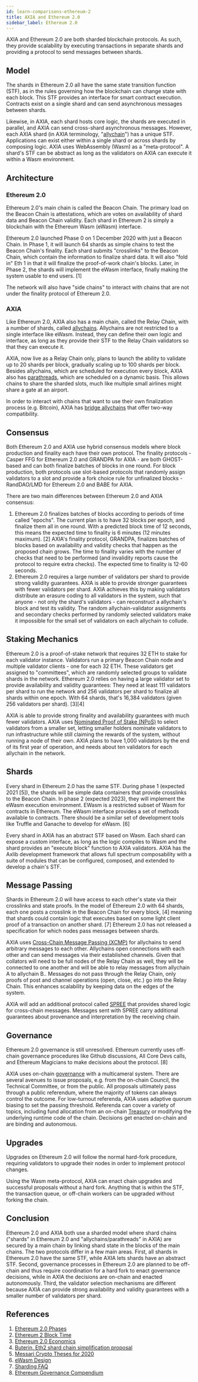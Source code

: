 ```yaml
---
id: learn-comparisons-ethereum-2
title: AXIA and Ethereum 2.0
sidebar_label: Ethereum 2.0
---
```


AXIA and Ethereum 2.0 are both sharded blockchain protocols. As such, they provide scalability by executing transactions in separate shards and providing a protocol to send messages between shards.

## Model

The shards in Ethereum 2.0 all have the same state transition function (STF), as in the rules governing how the blockchain can change state with each block. This STF provides an interface for smart contract execution. Contracts exist on a single shard and can send asynchronous messages between shards.

Likewise, in AXIA, each shard hosts core logic, the shards are executed in parallel, and AXIA can send cross-shard asynchronous messages. However, each AXIA shard (in AXIA terminology, "[allychain](learn-allychains)") has a unique STF. Applications can exist either within a single shard or across shards by composing logic. AXIA uses WebAssembly (Wasm) as a "meta-protocol". A shard's STF can be abstract as long as the validators on AXIA can execute it within a Wasm environment.

## Architecture

### Ethereum 2.0

Ethereum 2.0's main chain is called the Beacon Chain. The primary load on the Beacon Chain is attestations, which are votes on availability of shard data and Beacon Chain validity. Each shard in Ethereum 2 is simply a blockchain with the Ethereum Wasm (eWasm) interface.

Ethereum 2.0 launched Phase 0 on 1 December 2020 with just a Beacon Chain. In Phase 1, it will launch 64 shards as simple chains to test the Beacon Chain's finality. Each shard submits "crosslinks" to the Beacon Chain, which contain the information to finalize shard data. It will also "fold in" Eth 1 in that it will finalize the proof-of-work chain's blocks. Later, in Phase 2, the shards will implement the eWasm interface, finally making the system usable to end users. [1]

The network will also have "side chains" to interact with chains that are not under the finality protocol of Ethereum 2.0.

### AXIA

Like Ethereum 2.0, AXIA also has a main chain, called the Relay Chain, with a number of shards, called [allychains](learn-allychains). Allychains are not restricted to a single interface like eWasm. Instead, they can define their own logic and interface, as long as they provide their STF to the Relay Chain validators so that they can execute it.

AXIA, now live as a Relay Chain only, plans to launch the ability to validate up to 20 shards per block, gradually scaling up to 100 shards per block. Besides allychains, which are scheduled for execution every block, AXIA also has [parathreads](learn-parathreads), which are scheduled on a dynamic basis. This allows chains to share the sharded slots, much like multiple small airlines might share a gate at an airport.

In order to interact with chains that want to use their own finalization process (e.g. Bitcoin), AXIA has [bridge allychains](learn-bridges) that offer two-way compatibility.

## Consensus

Both Ethereum 2.0 and AXIA use hybrid consensus models where block production and finality each have their own protocol. The finality protocols - Casper FFG for Ethereum 2.0 and GRANDPA for AXIA - are both GHOST-based and can both finalize batches of blocks in one round. For block production, both protocols use slot-based protocols that randomly assign validators to a slot and provide a fork choice rule for unfinalized blocks - RandDAO/LMD for Ethereum 2.0 and BABE for AXIA.

There are two main differences between Ethereum 2.0 and AXIA consensus:

1. Ethereum 2.0 finalizes batches of blocks according to periods of time called "epochs". The current plan is to have 32 blocks per epoch, and finalize them all in one round. With a predicted block time of 12 seconds, this means the expected time to finality is 6 minutes (12 minutes maximum). [2] AXIA's finality protocol, GRANDPA, finalizes batches of blocks based on availability and validity checks that happen as the proposed chain grows. The time to finality varies with the number of checks that need to be performed (and invalidity reports cause the protocol to require extra checks). The expected time to finality is 12-60 seconds.
2. Ethereum 2.0 requires a large number of validators per shard to provide strong validity guarantees. AXIA is able to provide stronger guarantees with fewer validators per shard. AXIA achieves this by making validators distribute an erasure coding to all validators in the system, such that anyone - not only the shard's validators - can reconstruct a allychain's block and test its validity. The random allychain-validator assignments and secondary checks performed by randomly selected validators make it impossible for the small set of validators on each allychain to collude.

## Staking Mechanics

Ethereum 2.0 is a proof-of-stake network that requires 32 ETH to stake for each validator instance. Validators run a primary Beacon Chain node and multiple validator clients - one for each 32 ETH. These validators get assigned to "committees", which are randomly selected groups to validate shards in the network. Ethereum 2.0 relies on having a large validator set to provide availability and validity guarantees: They need at least 111 validators per shard to run the network and 256 validators per shard to finalize all shards within one epoch. With 64 shards, that's 16,384 validators (given 256 validators per shard). \[3\]\[4\]

AXIA is able to provide strong finality and availability guarantees with much fewer validators. AXIA uses [Nominated Proof of Stake (NPoS)](learn-staking) to select validators from a smaller set, letting smaller holders nominate validators to run infrastructure while still claiming the rewards of the system, without running a node of their own. AXIA plans to have 1,000 validators by the end of its first year of operation, and needs about ten validators for each allychain in the network.

## Shards

Every shard in Ethereum 2.0 has the same STF. During phase 1 (expected 2021 [5]), the shards will be simple data containers that provide crosslinks to the Beacon Chain. In phase 2 (expected 2023), they will implement the eWasm execution environment. EWasm is a restricted subset of Wasm for contracts in Ethereum. The eWasm interface provides a set of methods available to contracts. There should be a similar set of development tools like Truffle and Ganache to develop for eWasm. [6]

Every shard in AXIA has an abstract STF based on Wasm. Each shard can expose a custom interface, as long as the logic compiles to Wasm and the shard provides an "execute block" function to AXIA validators. AXIA has the Axlib development framework that allows full spectrum composability with a suite of modules that can be configured, composed, and extended to develop a chain's STF.

## Message Passing

Shards in Ethereum 2.0 will have access to each other's state via their crosslinks and state proofs. In the model of Ethereum 2.0 with 64 shards, each one posts a crosslink in the Beacon Chain for every block, [4] meaning that shards could contain logic that executes based on some light client proof of a transaction on another shard. [7] Ethereum 2.0 has not released a specification for which nodes pass messages between shards.

AXIA uses [Cross-Chain Message Passing (XCMP)](learn-crosschain) for allychains to send arbitrary messages to each other. Allychains open connections with each other and can send messages via their established channels. Given that collators will need to be full nodes of the Relay Chain as well, they will be connected to one another and will be able to relay messages from allychain A to allychain B.. Messages do not pass through the Relay Chain, only proofs of post and channel operations (open, close, etc.) go into the Relay Chain. This enhances scalability by keeping data on the edges of the system.

AXIA will add an additional protocol called [SPREE](learn-spree) that provides shared logic for cross-chain messages. Messages sent with SPREE carry additional guarantees about provenance and interpretation by the receiving chain.

## Governance

Ethereum 2.0 governance is still unresolved. Ethereum currently uses off-chain governance procedures like Github discussions, All Core Devs calls, and Ethereum Magicians to make decisions about the protocol. [8]

AXIA uses on-chain [governance](learn-governance) with a multicameral system. There are several avenues to issue proposals, e.g. from the on-chain Council, the Technical Committee, or from the public. All proposals ultimately pass through a public referendum, where the majority of tokens can always control the outcome. For low-turnout referenda, AXIA uses adaptive quorum biasing to set the passing threshold. Referenda can cover a variety of topics, including fund allocation from an on-chain [Treasury](learn-treasury) or modifying the underlying runtime code of the chain. Decisions get enacted on-chain and are binding and autonomous.

## Upgrades

Upgrades on Ethereum 2.0 will follow the normal hard-fork procedure, requiring validators to upgrade their nodes in order to implement protocol changes.

Using the Wasm meta-protocol, AXIA can enact chain upgrades and successful proposals without a hard fork. Anything that is within the STF, the transaction queue, or off-chain workers can be upgraded without forking the chain.

## Conclusion

Ethereum 2.0 and AXIA both use a sharded model where shard chains ("shards" in Ethereum 2.0 and "allychains/parathreads" in AXIA) are secured by a main chain by linking shard state in the blocks of the main chains. The two protocols differ in a few main areas. First, all shards in Ethereum 2.0 have the same STF, while AXIA lets shards have an abstract STF. Second, governance processes in Ethereum 2.0 are planned to be off-chain and thus require coordination for a hard fork to enact governance decisions, while in AXIA the decisions are on-chain and enacted autonomously. Third, the validator selection mechanisms are different because AXIA can provide strong availability and validity guarantees with a smaller number of validators per shard.

## References

1. [Ethereum 2.0 Phases](https://docs.ethhub.io/ethereum-roadmap/ethereum-2.0/eth-2.0-phases/)
2. [Ethereum 2 Block Time](https://github.com/ethereum/eth2.0-specs/blob/676e216/specs/phase0/beacon-chain.md#time-parameters)
3. [Ethereum 2.0 Economics](https://docs.ethhub.io/ethereum-roadmap/ethereum-2.0/eth-2.0-economics/)
4. [Buterin, Eth2 shard chain simplification proposal](https://notes.ethereum.org/@vbuterin/HkiULaluS)
5. [Messari Crypto Theses for 2020](https://messari.io/report/crypto-theses-for-2020)
6. [eWasm Design](https://github.com/ewasm/design)
7. [Sharding FAQ](https://github.com/ethereum/wiki/wiki/Sharding-FAQ#how-would-synchronous-cross-shard-messages-work)
8. [Ethereum Governance Compendium](https://github.com/ethereum/wiki/wiki/Governance-compendium)

